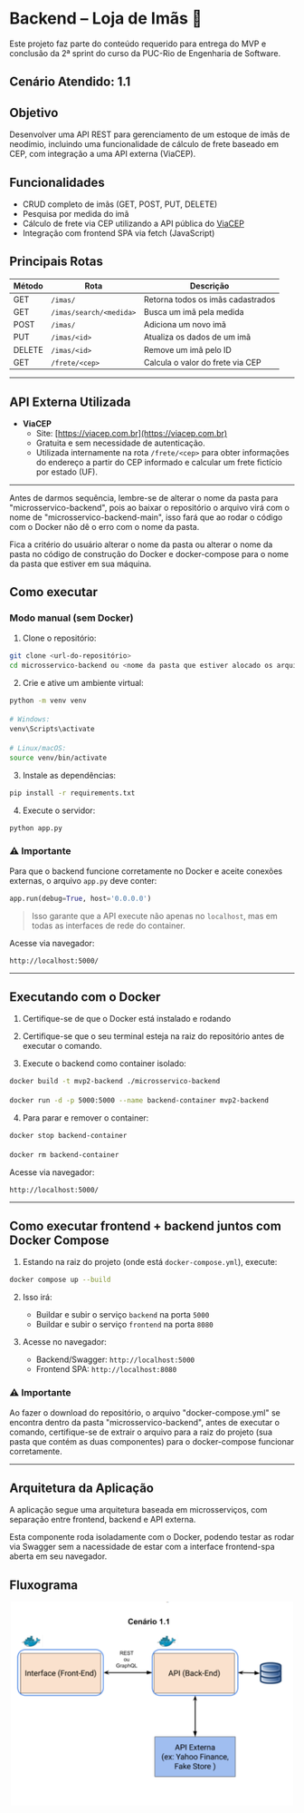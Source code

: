 # Backend – Loja de Imãs 🧲

Este projeto faz parte do conteúdo requerido para entrega do MVP e conclusão da 2ª sprint do curso da PUC-Rio de Engenharia de Software.

## Cenário Atendido: 1.1

## Objetivo

Desenvolver uma API REST para gerenciamento de um estoque de imãs de neodímio, incluindo uma funcionalidade de cálculo de frete baseado em CEP, com integração a uma API externa (ViaCEP).

## Funcionalidades

- CRUD completo de imãs (GET, POST, PUT, DELETE)
- Pesquisa por medida do imã
- Cálculo de frete via CEP utilizando a API pública do [ViaCEP](https://viacep.com.br/)
- Integração com frontend SPA via fetch (JavaScript)

## Principais Rotas

| Método | Rota                    | Descrição                         |
| ------ | ----------------------- | --------------------------------- |
| GET    | `/imas/`                | Retorna todos os imãs cadastrados |
| GET    | `/imas/search/<medida>` | Busca um imã pela medida          |
| POST   | `/imas/`                | Adiciona um novo imã              |
| PUT    | `/imas/<id>`            | Atualiza os dados de um imã       |
| DELETE | `/imas/<id>`            | Remove um imã pelo ID             |
| GET    | `/frete/<cep>`          | Calcula o valor do frete via CEP  |

---

## API Externa Utilizada

- **ViaCEP**
  - Site: [https://viacep.com.br](https://viacep.com.br)
  - Gratuita e sem necessidade de autenticação.
  - Utilizada internamente na rota `/frete/<cep>` para obter informações do endereço a partir do CEP informado e calcular um frete fictício por estado (UF).

---

Antes de darmos sequência, lembre-se de alterar o nome da pasta para "microsservico-backend", pois ao baixar o repositório o arquivo virá com o nome de "microsservico-backend-main", isso fará que ao rodar o código com o Docker não dê o erro com o nome da pasta.

Fica a critério do usuário alterar o nome da pasta ou alterar o nome da pasta no código de construção do Docker e docker-compose para o nome da pasta que estiver em sua máquina.

## Como executar

### Modo manual (sem Docker)

1. Clone o repositório:

```bash
git clone <url-do-repositório>
cd microsservico-backend ou <nome da pasta que estiver alocado os arquivos>
```

2. Crie e ative um ambiente virtual:

```bash
python -m venv venv

# Windows:
venv\Scripts\activate

# Linux/macOS:
source venv/bin/activate
```

3. Instale as dependências:

```bash
pip install -r requirements.txt
```

4. Execute o servidor:

```bash
python app.py
```

### ⚠️ Importante

Para que o backend funcione corretamente no Docker e aceite conexões externas, o arquivo `app.py` deve conter:

```python
app.run(debug=True, host='0.0.0.0')
```

> Isso garante que a API execute não apenas no `localhost`, mas em todas as interfaces de rede do container.

Acesse via navegador:

```
http://localhost:5000/
```

---

## Executando com o Docker

1. Certifique-se de que o Docker está instalado e rodando
  
2. Certifique-se que o seu terminal esteja na raiz do repositório antes de executar o comando.

3. Execute o backend como container isolado:

```bash
docker build -t mvp2-backend ./microsservico-backend

docker run -d -p 5000:5000 --name backend-container mvp2-backend
```

4. Para parar e remover o container:

```bash
docker stop backend-container

docker rm backend-container
```

Acesse via navegador:

```
http://localhost:5000/
```

---

## Como executar frontend + backend juntos com Docker Compose

1. Estando na raiz do projeto (onde está `docker-compose.yml`), execute:

```bash
docker compose up --build
```

2. Isso irá:

   - Buildar e subir o serviço `backend` na porta `5000`
   - Buildar e subir o serviço `frontend` na porta `8080`

3. Acesse no navegador:
   - Backend/Swagger: `http://localhost:5000`
   - Frontend SPA: `http://localhost:8080`

### ⚠️ Importante

Ao fazer o download do repositório, o arquivo "docker-compose.yml" se encontra dentro da pasta "microsservico-backend", antes de executar o comando, certifique-se de extrair o arquivo para a raiz do projeto (sua pasta que contém as duas componentes) para o docker-compose funcionar corretamente.

---

## Arquitetura da Aplicação

A aplicação segue uma arquitetura baseada em microsserviços, com separação entre frontend, backend e API externa.

Esta componente roda isoladamente com o Docker, podendo testar as rodar via Swagger sem a nacessidade de estar com a interface frontend-spa aberta em seu navegador.

## Fluxograma

<div align="center">
  <img src="https://github.com/MarceloOliveiradev/frontend-spa/blob/main/img/fluxograma%20-%20arquitetura%20MVP2.png?raw=true" width="500px" />
</div>
